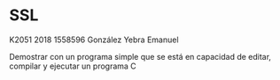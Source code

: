 # SSL
K2051
2018
1558596
González Yebra Emanuel

Demostrar con un programa simple que se está en capacidad de editar, compilar y ejecutar un programa C
